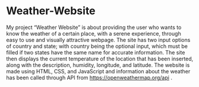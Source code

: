 # Weather-Website
My project “Weather Website” is about providing the user who wants to know the weather of a certain place, with a serene experience, through easy to use and visually attractive webpage. The site has two input options of country and state; with country being the optional input, which must be filled if two states have the same name for accurate information. The site then displays the current temperature of the location that has been inserted, along with the description, humidity, longitude, and latitude. The website is made using HTML, CSS, and JavaScript and information about the weather has been called through API from https://openweathermap.org/api .


